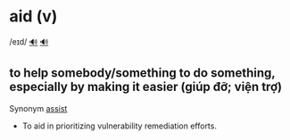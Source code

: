 # aid (v)

/eɪd/ [🔊](https://www.oxfordlearnersdictionaries.com/media/english/uk_pron/a/aid/aid__/aid__gb_2.mp3) [🔊](https://www.oxfordlearnersdictionaries.com/media/english/us_pron/a/aid/aid__/aid__us_1.mp3)

## to help somebody/something to do something, especially by making it easier (giúp đỡ; viện trợ)

Synonym [assist]()

- To aid in prioritizing vulnerability remediation efforts.
